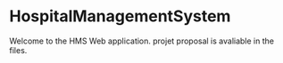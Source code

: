 # HospitalManagementSystem
Welcome to the HMS Web application.
projet proposal is avaliable in the files.
